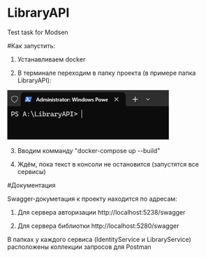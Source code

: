 # LibraryAPI
Test task for Modsen

#Как запустить:

1. Устанавливаем docker

2. В терминале переходим в папку проекта (в примере папка LibraryAPI):

![Открытие терминала](images/terminal.png)

3. Вводим комманду "docker-compose up --build"

4. Ждём, пока текст в консоли не остановится (запустятся все сервисы)

#Документация

Swagger-докуметация к проекту находится по адресам:

1. Для сервера авторизации http://localhost:5238/swagger

2. Для сервера библиотки http://localhost:5280/swagger

В папках у каждого сервиса (IdentityService и LibraryService) расположены коллекции запросов для Postman